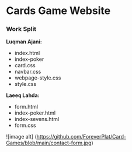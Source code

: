 # Cards Game Website

### Work Split

**Luqman Ajani:**
- index.html
- index-poker
- card.css
- navbar.css
- webpage-style.css
- style.css

**Laeeq Lahda:**
- form.html
- index-poker.html
- index-sevens.html
- form.css

![image alt] (https://github.com/ForeverPlat/Card-Games/blob/main/contact-form.jpg)
